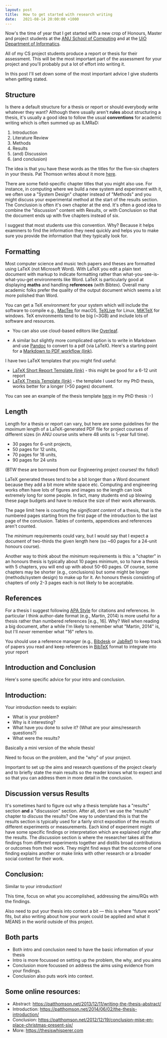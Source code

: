 ```yaml
---
layout: post
title:  How to get started with research writing
date:   2021-08-14 20:00:00 +1000
---
```


Now's the time of year that I get started with a new crop of Honours, Master and project students at the [ANU School of Computing](https://comp.anu.edu.au) and at the [UiO Department of Informatics](https://ifi.uio.no).

All of my CS project students produce a report or thesis for their assessment. This will be the most important part of the assessment for your project and you'll probably put a lot of effort into writing it.

In this post I'll set down some of the most important advice I give students when getting stated.

## Structure

Is there a default structure for a thesis or report or should everybody write whatever they want? Although there usually aren't **rules** about structuring a thesis, it's usually a good idea to follow the usual **conventions** for academic writing which is often summed up as ILMRaD:

1. Introduction
2. Literature Review
3. Methods
4. Results
5. (and) Discussion 
6. (and conclusion)

The idea is that you have these words as the titles for the five-six chapters in your thesis. Pat Thomson writes about it more [here](https://patthomson.net/2012/10/19/is-there-a-format-for-a-thesis/).

There are some field-specific chapter titles that you might also use. For instance, in computing where we build a new system and experiment with it, we often use a "System Design" chapter instead of "Methods" and you might discuss your experimental method at the start of the results section. The Conclusion is often it's own chapter at the end. It's often a good idea to combine the "discussion" content with Results, or with Conclusion so that the document ends up with five chapters instead of six.

I suggest that most students use this convention. Why? Because it helps examiners to find the information they need quickly and helps you to make sure you provide the information that they typically look for.

## Formatting

Most computer science and music tech papers and theses are formatted using LaTeX (not Microsoft Word). With LaTeX you edit a plain text document with markup to indicate formatting rather than what-you-see-is-what-you-get environments like Word. LaTeX is particularly good at displaying **maths** and handling **references** (with Bibtex). Overall many academic folks prefer the quality of the output document which seems a lot more polished than Word.

You can get a TeX environment for your system which will include the software to compile e.g., [MacTex](https://www.tug.org/mactex/) for macOS, [TeXLive](https://www.tug.org/texlive/) for Linux, [MiKTeX](https://miktex.org) for windows. TeX environments tend to be big (~3GB) and include lots of software and resources.

- You can also use cloud-based editors like [Overleaf](https://www.overleaf.com/).

- A similar but slightly more complicated  option is to write in Markdown and use [Pandoc](https://pandoc.org/) to convert to a pdf (via LaTeX). Here's a starting point for a [Markdown to PDF workflow (link)](https://github.com/cpmpercussion/chroma-template/).

I have two LaTeX templates that you might find useful: 

- [LaTeX Short Report Template (link)](https://gist.github.com/cpmpercussion/a6fb23976f3a8bf5c045f54ab62ee057) - this might be good for a 6-12 unit report
- [LaTeX Thesis Template (link)](https://gist.github.com/cpmpercussion/cecdaf4e4ca9feea9a53) - the template I used for my PhD thesis, works better for a longer (>50 pages) document.

You can see an example of the thesis template [here](http://hdl.handle.net/1885/101786) in my PhD thesis :-)

## Length

Length for a thesis or report can vary, but here are some guidelines for the _maximum_ length of a LaTeX-generated PDF file for project courses of different sizes (in ANU course units where 48 units is 1-year full time).

- 30 pages for 6-unit projects, 
- 50 pages for 12 units, 
- 70 pages for 18 units, 
- 90 pages for 24 units

(BTW these are borrowed from our Engineering project courses! thx folks!)

LaTeX generated theses tend to be a bit longer than a Word document because they add a bit more white space etc. Computing and engineering works often have lots of figures and images so the length can look extremely long for some people. In fact, many students end up blowing these page budgets and have to reduce the size of their work afterwards.

The page limit here is counting the _significant content_ of a thesis, that is the numbered pages starting from the first page of the introduction to the last page of the conclusion. Tables of contents, appendices and references aren't counted.

The _minimum_ requirements could vary, but I would say that I expect a document of two-thirds the given length here (so ~60 pages for a 24-unit honours course).

Another way to think about the _minimum_ requirements is this: a "chapter" in an honours thesis is typically about 10 pages minimum, so to have a thesis with 5 chapters, you will end up with about 50-60 pages. Of course, some chapters may be shorter (e.g., conclusions) but some might be longer (methods/system design) to make up for it. An honours thesis consisting of chapters of only 2-3 pages each is not likely to be acceptable.

## References

For a thesis I suggest following [APA Style](https://apastyle.apa.org/) for citations and references. In particular I think author-date format (e.g., Martin, 2014) is more useful for a thesis rather than numbered references [e.g., 16]. Why? Well when reading a big document, after a while I'm likely to remember what "Martin, 2014" is, but I'll _never_ remember what "16" refers to.

You should use a reference manager (e.g., [Bibdesk](https://bibdesk.sourceforge.io/) or [JabRef](https://www.jabref.org/)) to keep track of papers you read and keep references in [BibTeX](http://www.bibtex.org/) format to integrate into your report

## Introduction and Conclusion

Here's some specific advice for your intro and conclusion.

## Introduction:

Your introduction needs to explain:

- What is your problem?
- Why is it interesting?
- What have you done to solve it?  (What are your aims/research questions?)
- What were the results?

Basically a mini version of the whole thesis! 

Need to focus on the problem, and the "why" of your project. 

Important to set up the aims and research questions of the project clearly and to briefly state the main results so the reader knows what to expect and so that you can address them in more detail in the conclusion.

## Discussion versus Results

It's sometimes hard to figure out why a thesis template has a "results" section **and** a "discussion" section. After all, don't we use the "results" chapter to _discuss_ the results? One way to understand this is that the results section is typically used for a fairly strict exposition of the results of different experiments or measurements. Each kind of experiment might have some specific findings or interpretation which are explained right after the results. The _discussion_ section is where the researcher takes all the findings from different experiments together and distills broad contributions or outcomes from their work. They might find ways that the outcome of one finding explains another or make links with other research or a broader social context for their work. 

## Conclusion:

Similar to your introduction!

This time, focus on what you accomplished, addressing the aims/RQs with the findings.

Also need to put your thesis into context a bit — this is where “future work” fits, but also writing about how your work could be applied and what it MEANS in the world outside of this project.

## Both parts

- Both intro and conclusion need to have the basic information of your thesis
- Intro is more focussed on setting up the problem, the why, and you aims
- Conclusion more focussed on address the aims using evidence from your findings.
- Conclusion also puts work into context.

## Some online resources:

- Abstract: <https://patthomson.net/2013/12/11/writing-the-thesis-abstract/>
- Introduction: <https://patthomson.net/2014/06/02/the-thesis-introduction/>
- Conclusion: <https://patthomson.net/2012/12/19/conclusion-mise-en-place-christmas-present-six/>
- More: <https://thesiswhisperer.com>
